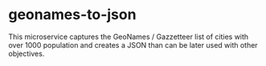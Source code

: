 # geonames-to-json
This microservice captures the GeoNames / Gazzetteer list of cities with over 1000 population and creates a JSON than can be later used with other objectives.
